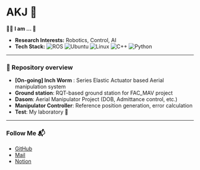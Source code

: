# AKJ 🌱

👨‍🔬 **I am ... 🤔**

- **Research Interests:** Robotics, Control, AI
- **Tech Stack:**
  ![ROS](https://img.shields.io/badge/ROS-22314E?style=flat-square&logo=ros&logoColor=white)
  ![Ubuntu](https://img.shields.io/badge/Ubuntu-E95420?style=flat-square&logo=ubuntu&logoColor=white)
  ![Linux](https://img.shields.io/badge/Linux-FCC624?style=flat-square&logo=linux&logoColor=black)
  ![C++](https://img.shields.io/badge/C++-00599C?style=flat-square&logo=cplusplus&logoColor=white)
  ![Python](https://img.shields.io/badge/Python-3776AB?style=flat-square&logo=python&logoColor=white)

---

### 📌 Repository overview
- **[On-going] Inch Worm** : Series Elastic Actuator based Aerial manipulation system
- **Ground station**: RQT-based ground station for FAC_MAV project
- **Dasom**: Aerial Manipulator Project (DOB, Admittance control, etc.)
- **Manipulator Controller**: Reference position generation, error calculation
- **Test**: My laboratory 🍩

---

### Follow Me 📬
- [GitHub](https://github.com/SEOSUK)
- [Mail](mailto:example@example.com)
- [Notion](https://www.notion.so)
